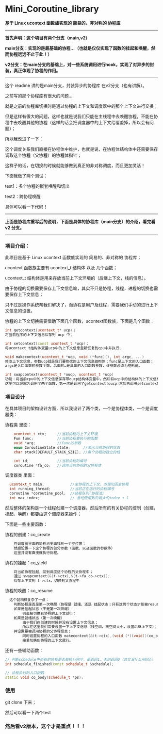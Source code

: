 # Mini_Coroutine_library
**基于 Linux ucontext 函数族实现的 简易的，非对称的 协程库**

----------------------------------------------------------------------------------------------------------------------------------------

**首先声明：这个项目有两个分支（main,v2）**

**main分支：实现的是最基础的协程...（也就是仅仅实现了函数的挂起和唤醒，然而协程远远不止于此！）** 

**v2分支：在main分支的基础上，对一些系统调用进行hook，实现了对异步的封装，真正体现了协程的作用。** 

----------------------------------------------------------------------------------------------------------------------------------------

这个 readme 讲的是main分支，封装异步的协程库 在v2分支（也有讲解）。

之前写的那个协程库有很大的问题...

就是之前的协程库切换时是通过协程的上下文和调度器中的那个上下文进行交换；

但是这样有很大的问题，这样也就是说我们只能在主线程中去唤醒协程，不能在协程中去唤醒其他的协程（这样的话会把调度器中的上下文给覆盖掉，所以会有问题）；

所以我改进了一下：

这个调度关系我们直接在协程体中维护，也就是说，在协程体结构体中还需要保存调取这个协程（父协程）的协程体指针；

这样子的话，在切换的时候就能够做到真正的非对称调度，而且更加灵活！

下面我做了两个测试：

test1：多个协程的嵌套唤醒和切出

test2：跨协程唤醒

具体可以看一下代码！

-------------------------------------------------------------------------------------------------------------------------------------------

**上面是协程库重写后的说明，下面是具体的协程库（main分支）的介绍，看完看 v2 分支。**

-------------------------------------------------------------------------------------------------------------------------------------------


### 项目介绍：

此项目是基于 Linux ucontext 函数族实现的 简易的、非对称的 协程库；

ucontext 函数族主要有 ucontext_t 结构体 以及 几个函数；

ucontext_t 结构体是用来存放当前上下文环境的（后继上下文，栈的信息）。

由于协程的切换需要保存上下文信息嘛，其实不只是协程，线程，进程的切换也需要保存上下文信息；

只不过是操作系统帮我们解决了，而协程是用户及线程，需要我们手动的进行上下文信息的设置。

协程的上下文切换需要借助下面几个函数，ucontext函数族，下面是几个函数：

```C++
int getcontext(ucontext_t* ucp)；
将当前程序的上下文信息保存到 ucp 中；
```

```C++
int setcontext(const ucontext_t *ucp)；
将ucontext_t结构体变量ucp中的上下文信息重新恢复到cpu中并执行；
```

```C++
void makecontext(ucontext_t *ucp, void (*func)(), int argc, ...)
修改上下文信息，参数ucp就是我们要修改的上下文信息结构体；func是上下文的入口函数；
argc是入口函数的参数个数，后面的…是具体的入口函数参数，该参数必须为整形值。
```

```C++
int swapcontext(ucontext_t *oucp, ucontext_t *ucp)
功能：将当前cpu中的上下文信息保存带oucp结构体变量中，然后将ucp中的结构体的上下文信息恢复到cpu中。
这里可以理解为调用了两个函数，第一次是调用了getcontext(oucp)然后再调用setcontext(ucp)。
```

### 项目设计
在具体项目的架构设计方面，所以我设计了两个类，一个是协程体类，一个是调度器类：

协程类 里面：
```C++
    ucontext_t ctx;     //当前协程的上下文环境
    Fun func;           //当前协程要执行的函数
    void *arg;          //func的参数
    enum CoroutineState state;      //表示当前协程的状态
    char stack[DEFAULT_STACK_SZIE]; //每个协程的独立的栈

    int id;             //当前协程的编号
    coroutine *fa_co;   //调用当前协程的父协程体
```

调度器类 里面：
```C++
  ucontext_t main;            //主协程的上下文，方便切回主协程
  int running_thread;         //当前正在运行的协程编号
  coroutine *coroutine_pool;  //协程队列(协程池)
  int max_index;              // 曾经使用到的最大的index + 1
```

然后整体的架构是一个线程创建一个调度器，然后所有的有关协程的控制（创建，挂起，唤醒）都要由这个调度器来操作；

下面是一些主要函数：

协程的创建：co_create
```C++
	在调度器里面的协程池里面找到一个空位置；
	然后设置一下这个协程的部分参数（函数，以及函数的参数等）
	这里并没有直接就执行协程。
```

协程的挂起：co_yield
```C++
	将当前协程挂起，回到调度这个协程的父协程中；
	通过 swapcontext(&(t->ctx),&(t->fa_co->ctx));
	保存上下文到 t->ctx，切换到父协程中
```

协程的唤醒：co_resume
```C++
  这个就稍微复杂了一点：
	判断协程是否是第一次唤醒（协程是 就绪，还是 挂起状态；只有这两个状态才能被resume）
	如果是挂起状态（不是第一次唤醒）
		则直接切换到协程的上下文就行；
	如果是就绪状态（第一次唤醒）
		由于我们在创建的时候并没有设置上下文信息；
		所以在这里我们需要设置一下上下文信息（栈空间，栈空间大小，设置后继上下文）；
    并设置要被调用协程的父协程信息；
		同时设置协程的入口函数 makecontext(&(t->ctx),(void (*)(void))(co_body),1,&schedule);
		接着切换到协程的上下文就行。
```

还有一些辅助函数：

```C++
// 判断schedule中所有的协程是否都执行完毕，是返回1，否则返回0（其实没什么用hhh）
int schedule_finished(const schedule_t &schedule);
```

```C++
// 协程执行的入口函数
static void co_body(schedule_t *ps);
```


### 使用
git clone 下来；

然后可以看一下两个test


### 然后看v2版本，这个才是重点！！！
